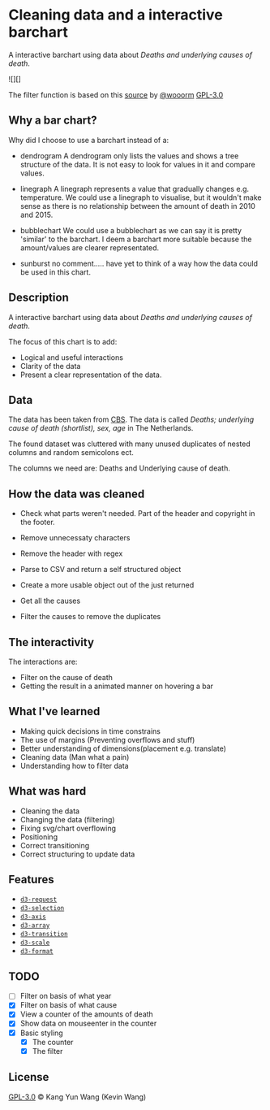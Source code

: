 # Cleaning data and a interactive barchart
A interactive barchart using data about *Deaths and underlying causes of death*.

![][]

The filter function is based on this [source][filterSource] by [@wooorm][wooorm] [GPL-3.0][license]

## Why a bar chart?
Why did I choose to use a barchart instead of a:
- dendrogram
A dendrogram only lists the values and shows a tree structure of the data. It is not easy to look for values in it and compare values.

- linegraph
A linegraph represents a value that gradually changes e.g. temperature. We could use a linegraph to visualise, but it wouldn't make sense as there is no relationship between the amount of death in 2010 and 2015.

- bubblechart
We could use a bubblechart as we can say it is pretty 'similar' to the barchart. I deem a barchart more suitable because the amount/values are clearer representated.

- sunburst
no comment..... have yet to think of a way how the data could be used in this chart.


## Description
A interactive barchart using data about *Deaths and underlying causes of death*.

The focus of this chart is to add:
- Logical and useful interactions
- Clarity of the data
- Present a clear representation of the data.

## Data
The data has been taken from [CBS][dataSource]. The data is called *Deaths; underlying cause of death (shortlist), sex, age*
in The Netherlands.

The found dataset was cluttered with many unused duplicates of nested columns and random semicolons ect.

The columns we need are: Deaths and Underlying cause of death.

## How the data was cleaned
- Check what parts weren't needed. Part of the header and copyright in the footer.
- Remove unnecessaty characters
- Remove the header with regex
- Parse to CSV and return a self structured object
- Create a more usable object out of the just returned

- Get all the causes
- Filter the causes to remove the duplicates

## The interactivity
The interactions are:
- Filter on the cause of death
- Getting the result in a animated manner on hovering a bar

## What I've learned
- Making quick decisions in time constrains
- The use of margins (Preventing overflows and stuff)
- Better understanding of dimensions(placement e.g. translate)
- Cleaning data (Man what a pain)
- Understanding how to filter data

## What was hard
- Cleaning the data
- Changing the data (filtering)
- Fixing svg/chart overflowing
- Positioning
- Correct transitioning
- Correct structuring to update data

## Features
- [`d3-request`](requestLink)
- [`d3-selection`][selectionLink]
- [`d3-axis`](axisLink)
- [`d3-array`](arrayLink)
- [`d3-transition`](transitionLink)
- [`d3-scale`](scaleLink)
- [`d3-format`](numberFormat)

## TODO
- [ ] Filter on basis of what year
- [x] Filter on basis of what cause
- [x] View a counter of the amounts of death
- [x] Show data on mouseenter in the counter
- [x] Basic styling
	- [x] The counter
	- [x] The filter

<!-- - [ ] Select a specific year and cause to compare? -->


## License
[GPL-3.0][license] © Kang Yun Wang (Kevin Wang)


[license]: https://opensource.org/licenses/MIT
[dataSource]: http://statline.cbs.nl/statweb/publication/?vw=t&dm=slen&pa=7052eng&la=en
[filterSource]: https://github.com/cmda-fe3/course-17-18/tree/master/site/class-4/axis
[wooorm]: https://github.com/wooorm

[axisLink]: https://github.com/d3/d3-axis
[requestLink]: https://github.com/d3/d3-request
[selectionLink]: https://github.com/d3/d3-selection
[scaleLink]: https://github.com/d3/d3-scale
[numberFormat]: https://github.com/d3/d3-format 
[transitionLink]: https://github.com/d3/d3-transition 
[arrayLink]: https://github.com/d3/d3-array

[previewImg]: previewImg.png